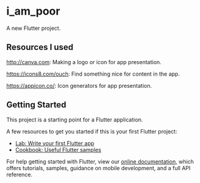 # i_am_poor

A new Flutter project.

## Resources I used

http://canva.com: Making a logo or icon for app presentation. 

https://icons8.com/ouch: Find something nice for content in the app.

https://appicon.co/: Icon generators for app presentation.

## Getting Started

This project is a starting point for a Flutter application.

A few resources to get you started if this is your first Flutter project:

- [Lab: Write your first Flutter app](https://flutter.dev/docs/get-started/codelab)
- [Cookbook: Useful Flutter samples](https://flutter.dev/docs/cookbook)

For help getting started with Flutter, view our
[online documentation](https://flutter.dev/docs), which offers tutorials,
samples, guidance on mobile development, and a full API reference.
